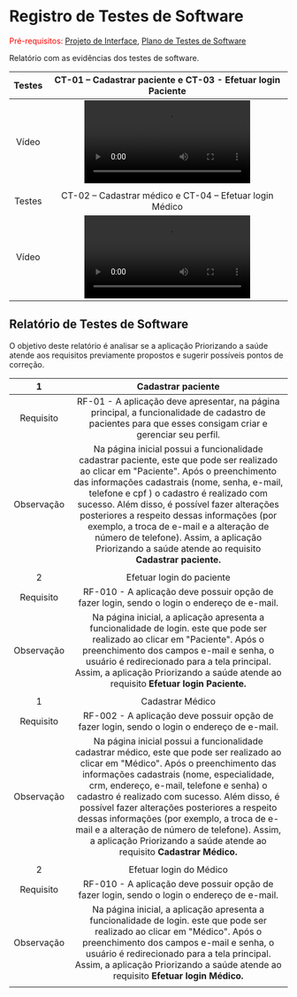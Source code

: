 # Registro de Testes de Software

<span style="color:red">Pré-requisitos: <a href="3-Projeto de Interface.md"> Projeto de Interface</a></span>, <a href="8-Plano de Testes de Software.md"> Plano de Testes de Software</a>

Relatório com as evidências dos testes de software.

| Testes 	| CT-01 – Cadastrar paciente e CT-03 - Efetuar login Paciente |
|:---:	|:---:	|
|	Vídeo 	| <video src="https://user-images.githubusercontent.com/58198111/198903172-20200ed2-f415-474f-9197-aded270c39e4.mp4"> |
|  	|  	|
| Testes 	| CT-02 – Cadastrar médico e CT-04 – Efetuar login Médico	|
|	Vídeo 	| <video src="https://user-images.githubusercontent.com/58198111/198903239-785d28e0-bdd9-40cc-80cf-a8f18cec34e9.mp4"> |
  
  <h2>Relatório de Testes de Software</h2>
  
O objetivo deste relatório é analisar se a aplicação Priorizando a saúde atende aos requisitos previamente propostos e sugerir possíveis pontos de correção.

| 1 	| Cadastrar paciente 	|
|:---:	|:---:	|
|	Requisito	| RF-01 - A aplicação deve apresentar, na página principal, a funcionalidade de cadastro de pacientes para que esses consigam criar e gerenciar seu perfil. |
| Observação | Na página inicial possui a funcionalidade cadastrar paciente, este que pode ser realizado ao clicar em "Paciente". Após o preenchimento das informações cadastrais (nome, senha, e-mail, telefone e cpf ) o cadastro é realizado com sucesso. Além disso, é possível fazer alterações posteriores a respeito dessas informações (por exemplo, a troca de e-mail e a alteração de número de telefone). Assim, a aplicação Priorizando a saúde atende ao requisito <b> Cadastrar paciente. |
|  	|  	|
| 2 	| Efetuar login do paciente |
|	Requisito	| RF-010 - A aplicação deve possuir opção de fazer login, sendo o login o endereço de e-mail. |
| Observação | Na página inicial, a aplicação apresenta a funcionalidade de login. este que pode ser realizado ao clicar em "Paciente". Após o preenchimento dos campos  e-mail e senha, o usuário é redirecionado para a tela principal. Assim, a aplicação Priorizando a saúde atende ao requisito <b> Efetuar login Paciente. |
|  	|  	|
| 1 	| Cadastrar Médico 	|
|	Requisito	| RF-002 - A aplicação deve possuir opção de fazer login, sendo o login o endereço de e-mail. |
| Observação | Na página inicial possui a funcionalidade cadastrar médico, este que pode ser realizado ao clicar em "Médico". Após o preenchimento das informações cadastrais (nome, especialidade, crm, endereço, e-mail, telefone e senha) o cadastro é realizado com sucesso. Além disso, é possível fazer alterações posteriores a respeito dessas informações (por exemplo, a troca de e-mail e a alteração de número de telefone). Assim, a aplicação Priorizando a saúde atende ao requisito <b> Cadastrar Médico. |
|  	|  	|
| 2 	| Efetuar login do Médico |
|	Requisito	| RF-010 - A aplicação deve possuir opção de fazer login, sendo o login o endereço de e-mail. |
| Observação | Na página inicial, a aplicação apresenta a funcionalidade de login. este que pode ser realizado ao clicar em "Médico". Após o preenchimento dos campos  e-mail e senha, o usuário é redirecionado para a tela principal. Assim, a aplicação Priorizando a saúde atende ao requisito <b> Efetuar login Médico. |
|  	|  	|







